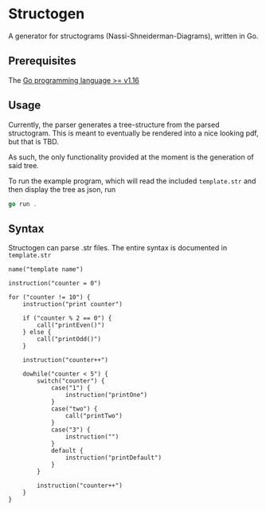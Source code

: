 # Structogen
A generator for structograms (Nassi-Shneiderman-Diagrams), written in Go.

## Prerequisites
The [Go programming language >= v1.16](https://go.dev/dl/)

## Usage
Currently, the parser generates a tree-structure from the parsed structogram. This is meant to
eventually be rendered into a nice looking pdf, but that is TBD.

As such, the only functionality provided at the moment is the generation of said tree.

To run the example program, which will read the included `template.str` and then display the tree as
json, run

```go
go run .
```

## Syntax
Structogen can parse .str files. The entire syntax is documented in `template.str`

```
name("template name")

instruction("counter = 0")

for ("counter != 10") {
    instruction("print counter")

    if ("counter % 2 == 0") {
        call("printEven()")
    } else {
        call("printOdd()")
    }

    instruction("counter++")

    dowhile("counter < 5") {
        switch("counter") {
            case("1") {
                instruction("printOne")
            }
            case("two") {
                call("printTwo")
            }
            case("3") {
                instruction("")
            }
            default {
                instruction("printDefault")
            }
        }

        instruction("counter++")
    }
}
```
